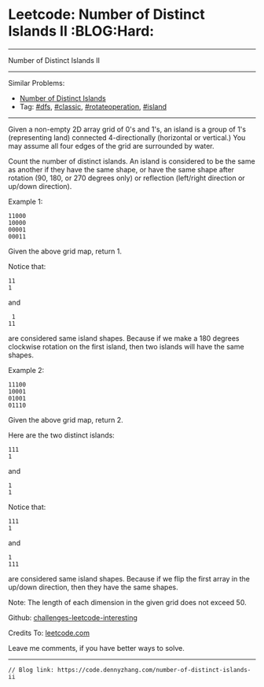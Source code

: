 
# Leetcode: Number of Distinct Islands II     :BLOG:Hard:

---

Number of Distinct Islands II  

---

Similar Problems:  

-   [Number of Distinct Islands](https://code.dennyzhang.com/number-of-distinct-islands)
-   Tag: [#dfs](https://code.dennyzhang.com/tag/dfs), [#classic](https://code.dennyzhang.com/tag/classic), [#rotateoperation](https://code.dennyzhang.com/tag/rotateoperation), [#island](https://code.dennyzhang.com/tag/island)

---

Given a non-empty 2D array grid of 0's and 1's, an island is a group of 1's (representing land) connected 4-directionally (horizontal or vertical.) You may assume all four edges of the grid are surrounded by water.  

Count the number of distinct islands. An island is considered to be the same as another if they have the same shape, or have the same shape after rotation (90, 180, or 270 degrees only) or reflection (left/right direction or up/down direction).  

Example 1:  

    11000
    10000
    00001
    00011

Given the above grid map, return 1.  

Notice that:  

    11
    1

and  

     1
    11

are considered same island shapes. Because if we make a 180 degrees clockwise rotation on the first island, then two islands will have the same shapes.  

Example 2:  

    11100
    10001
    01001
    01110

Given the above grid map, return 2.  

Here are the two distinct islands:  

    111
    1

and  

    1
    1

Notice that:  

    111
    1

and  

    1
    111

are considered same island shapes. Because if we flip the first array in the up/down direction, then they have the same shapes.  

Note: The length of each dimension in the given grid does not exceed 50.  

Github: [challenges-leetcode-interesting](https://github.com/DennyZhang/challenges-leetcode-interesting/tree/master/problems/number-of-distinct-islands-ii)  

Credits To: [leetcode.com](https://leetcode.com/problems/number-of-distinct-islands-ii/description/)  

Leave me comments, if you have better ways to solve.  

---

    // Blog link: https://code.dennyzhang.com/number-of-distinct-islands-ii

